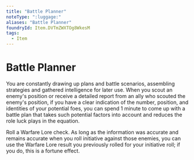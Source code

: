 ```yaml
---
title: "Battle Planner"
noteType: ":luggage:"
aliases: "Battle Planner"
foundryId: Item.DVTmZWXTOg8WkesM
tags:
  - Item
---
```


# Battle Planner

You are constantly drawing up plans and battle scenarios, assembling strategies and gathered intelligence for later use. When you scout an enemy's position or receive a detailed report from an ally who scouted the enemy's position, if you have a clear indication of the number, position, and identities of your potential foes, you can spend 1 minute to come up with a battle plan that takes such potential factors into account and reduces the role luck plays in the equation.

Roll a Warfare Lore check. As long as the information was accurate and remains accurate when you roll initiative against those enemies, you can use the Warfare Lore result you previously rolled for your initiative roll; if you do, this is a fortune effect.
